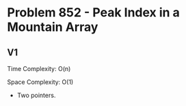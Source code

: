 # Problem 852 - Peak Index in a Mountain Array

## V1

Time Complexity: O(n)

Space Complexity: O(1)

- Two pointers.
